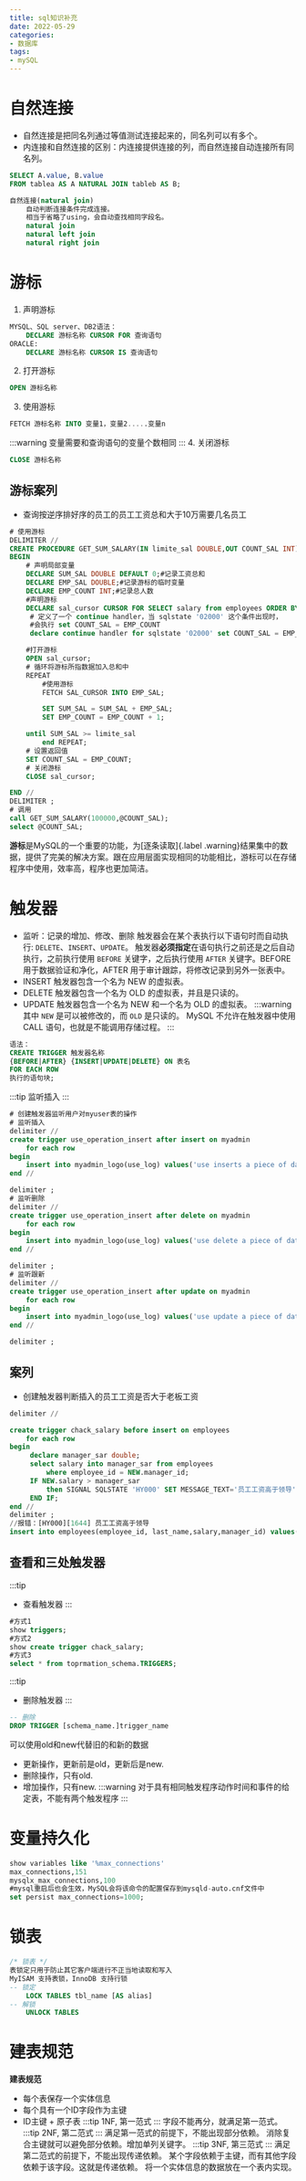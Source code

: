 ```yaml
---
title: sql知识补充
date: 2022-05-29
categories:
- 数据库
tags:
- mySQL
---
```

# 自然连接
* 自然连接是把同名列通过等值测试连接起来的，同名列可以有多个。
* 内连接和自然连接的区别：内连接提供连接的列，而自然连接自动连接所有同名列。
```sql
SELECT A.value, B.value
FROM tablea AS A NATURAL JOIN tableb AS B;

自然连接(natural join)
    自动判断连接条件完成连接。
    相当于省略了using，会自动查找相同字段名。
    natural join
    natural left join
    natural right join
```
# 游标
1. 声明游标
```sql
MYSQL、SQL server、DB2语法：
    DECLARE 游标名称 CURSOR FOR 查询语句
ORACLE:
    DECLARE 游标名称 CURSOR IS 查询语句
```
2. 打开游标
```sql
OPEN 游标名称
```
3. 使用游标
```sql
FETCH 游标名称 INTO 变量1，变量2.....变量n
```
:::warning
变量需要和查询语句的变量个数相同
:::
4. 关闭游标
```sql
CLOSE 游标名称
```
## 游标案列
* 查询按逆序排好序的员工的员工工资总和大于10万需要几名员工
```sql
# 使用游标
DELIMITER //
CREATE PROCEDURE GET_SUM_SALARY(IN limite_sal DOUBLE,OUT COUNT_SAL INT)
BEGIN
    # 声明局部变量
    DECLARE SUM_SAL DOUBLE DEFAULT 0;#记录工资总和
    DECLARE EMP_SAL DOUBLE;#记录游标的临时变量
    DECLARE EMP_COUNT INT;#记录总人数
    #声明游标
    DECLARE sal_cursor CURSOR FOR SELECT salary from employees ORDER BY salary DESC;
     # 定义了一个 continue handler，当 sqlstate '02000' 这个条件出现时，
     #会执行 set COUNT_SAL = EMP_COUNT
     declare continue handler for sqlstate '02000' set COUNT_SAL = EMP_COUNT;

    #打开游标
    OPEN sal_cursor;
    # 循环将游标所指数据加入总和中
    REPEAT
        #使用游标
        FETCH SAL_CURSOR INTO EMP_SAL;

        SET SUM_SAL = SUM_SAL + EMP_SAL;
        SET EMP_COUNT = EMP_COUNT + 1;

    until SUM_SAL >= limite_sal
        end REPEAT;
    # 设置返回值
    SET COUNT_SAL = EMP_COUNT;
    # 关闭游标
    CLOSE sal_cursor;

END //
DELIMITER ;
# 调用
call GET_SUM_SALARY(100000,@COUNT_SAL);
select @COUNT_SAL;
```
**游标**是MySQL的一个重要的功能，为[逐条读取]{.label .warning}结果集中的数据，提供了完美的解决方案。跟在应用层面实现相同的功能相比，游标可以在存储程序中使用，效率高，程序也更加简洁。
# 触发器
* 监听：记录的增加、修改、删除
触发器会在某个表执行以下语句时而自动执行: `DELETE`、`INSERT`、`UPDATE`。 触发器**必须指定**在语句执行之前还是之后自动执行，之前执行使用 `BEFORE` 关键字，之后执行使用 `AFTER` 关键字。BEFORE 用于数据验证和净化，AFTER 用于审计跟踪，将修改记录到另外一张表中。 
* INSERT 触发器包含一个名为 NEW 的虚拟表。
* DELETE 触发器包含一个名为 OLD 的虚拟表，并且是只读的。
* UPDATE 触发器包含一个名为 NEW 和一个名为 OLD 的虚拟表。
:::warning
其中 `NEW` 是可以被修改的，而 `OLD` 是只读的。 
MySQL 不允许在触发器中使用 CALL 语句，也就是不能调用存储过程。
:::
```sql
语法：
CREATE TRIGGER 触发器名称
{BEFORE|AFTER} {INSERT|UPDATE|DELETE} ON 表名
FOR EACH ROW
执行的语句块;
```
:::tip
监听插入
:::
```sql
# 创建触发器监听用户对myuser表的操作
# 监听插入
delimiter //
create trigger use_operation_insert after insert on myadmin
    for each row
begin
    insert into myadmin_logo(use_log) values('use inserts a piece of data');
end //

delimiter ;
# 监听删除
delimiter //
create trigger use_operation_insert after delete on myadmin
    for each row
begin
    insert into myadmin_logo(use_log) values('use delete a piece of data');
end //

delimiter ;
# 监听跟新
delimiter //
create trigger use_operation_insert after update on myadmin
    for each row
begin
    insert into myadmin_logo(use_log) values('use update a piece of data');
end //

delimiter ;
```
## 案列
* 创建触发器判断插入的员工工资是否大于老板工资
```sql
delimiter //

create trigger chack_salary before insert on employees
    for each row
begin
     declare manager_sar double;
     select salary into manager_sar from employees
         where employee_id = NEW.manager_id;
     IF NEW.salary > manager_sar
         then SIGNAL SQLSTATE 'HY000' SET MESSAGE_TEXT='员工工资高于领导';
     END IF;
end //
delimiter ;
//报错：[HY000][1644] 员工工资高于领导
insert into employees(employee_id, last_name,salary,manager_id) values(207,'john',12000,103);
```
## 查看和三处触发器
:::tip
* 查看触发器
:::
```sql
#方式1
show triggers;
#方式2
show create trigger chack_salary;
#方式3
select * from toprmation_schema.TRIGGERS;
``` 
:::tip
* 删除触发器
:::
```sql
-- 删除
DROP TRIGGER [schema_name.]trigger_name
```
可以使用old和new代替旧的和新的数据
* 更新操作，更新前是old，更新后是new.
* 删除操作，只有old.
* 增加操作，只有new.
:::warning
对于具有相同触发程序动作时间和事件的给定表，不能有两个触发程序
:::
# 变量持久化
```sql
show variables like '%max_connections'
max_connections,151
mysqlx_max_connections,100
#mysql重启后也会生效，MySQL会将该命令的配置保存到mysqld-auto.cnf文件中
set persist max_connections=1000;
```
# 锁表
```sql
/* 锁表 */
表锁定只用于防止其它客户端进行不正当地读取和写入
MyISAM 支持表锁，InnoDB 支持行锁
-- 锁定
    LOCK TABLES tbl_name [AS alias]
-- 解锁
    UNLOCK TABLES
```
# 建表规范
**建表规范** 
- 每个表保存一个实体信息
- 每个具有一个ID字段作为主键
- ID主键 + 原子表
:::tip
1NF, 第一范式
:::
字段不能再分，就满足第一范式。
:::tip
2NF, 第二范式
:::
满足第一范式的前提下，不能出现部分依赖。
消除复合主键就可以避免部分依赖。增加单列关键字。
:::tip
3NF, 第三范式
:::
满足第二范式的前提下，不能出现传递依赖。
某个字段依赖于主键，而有其他字段依赖于该字段。这就是传递依赖。
将一个实体信息的数据放在一个表内实现。
